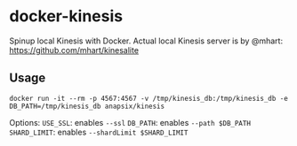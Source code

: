 # docker-kinesis
Spinup local Kinesis with Docker.
Actual local Kinesis server is by @mhart: https://github.com/mhart/kinesalite

## Usage
```
docker run -it --rm -p 4567:4567 -v /tmp/kinesis_db:/tmp/kinesis_db -e DB_PATH=/tmp/kinesis_db anapsix/kinesis
```

Options:
`USE_SSL`: enables `--ssl`
`DB_PATH`: enables `--path $DB_PATH`
`SHARD_LIMIT`: enables `--shardLimit $SHARD_LIMIT`